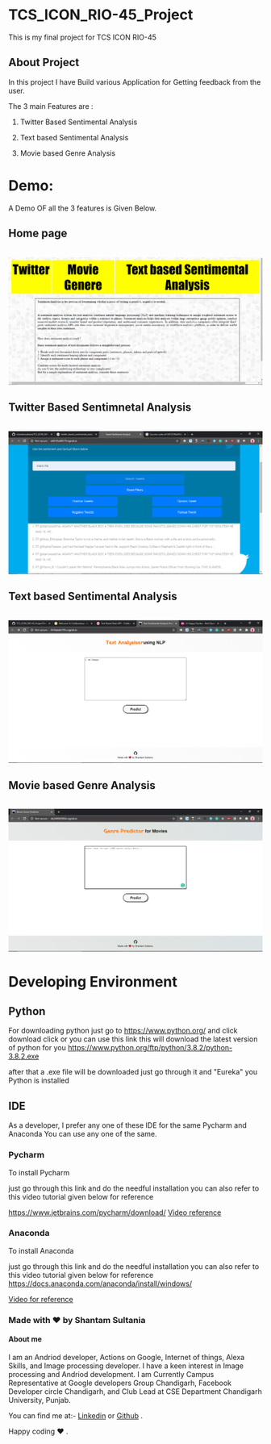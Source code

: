 # TCS_ICON_RIO-45_Project

This is my final project for TCS ICON RIO-45 

## About Project 

In this project I have Build various Application for Getting feedback from the user.

The 3 main Features are :

1) Twitter Based Sentimental Analysis

2) Text based Sentimental Analysis

3) Movie based Genre Analysis

# Demo:

A Demo OF all the 3 features is Given Below.

## Home page 

<br>
<img src="/images/homepage.png">
<br>

## Twitter Based Sentimnetal Analysis 

<br>
<img src="/images/twitter.png">
<br>

## Text based Sentimental Analysis
<br>
<img src="images//text.png">
<br>

## Movie based Genre Analysis

<br>
<img src="/images/movie.png">
<br>

# Developing Environment 

## Python 

For downloading python just go to https://www.python.org/ and click download click or you can use this link this will download the latest version of python for you https://www.python.org/ftp/python/3.8.2/python-3.8.2.exe

after that a .exe file will be downloaded just go through it and "Eureka" you Python is installed


## IDE 

As a developer, I prefer any one of these IDE for the same Pycharm and Anaconda You can use any one of the same.

### Pycharm

To install Pycharm 

just go through this link and do the needful installation you can also refer to this video tutorial given below for reference 

https://www.jetbrains.com/pycharm/download/
[Video reference](https://www.youtube.com/watch?v=AUiM1UaRCPc) 

### Anaconda 

To install Anaconda

just go through this link and do the needful installation you can also refer to this video tutorial given below for reference 
https://docs.anaconda.com/anaconda/install/windows/

[Video for reference](https://www.youtube.com/watch?v=T3ff57rxTa8)



### Made with ❤️ by Shantam Sultania

#### About me

I am an Andriod developer, Actions on Google, Internet of things, Alexa Skills, and Image processing developer.
I have a keen interest in Image processing and Andriod development.
I am Currently Campus Representative at Google developers Group Chandigarh, Facebook Developer circle Chandigarh, and Club Lead at CSE Department Chandigarh University, Punjab.

You can find me at:-
[Linkedin](https://www.linkedin.com/in/shantam-sultania-737084175/) or [Github](https://github.com/shantamsultania) .

Happy coding ❤️ .


